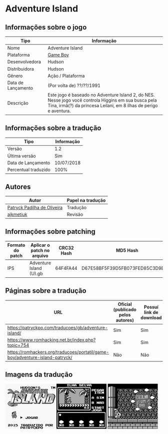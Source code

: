 # Adventure Island

## Informações sobre o jogo

| Tipo | Informação |
| ----------- | ----------- |
| Nome | Adventure Island |
| Plataforma | [Game Boy](../) |
| Desenvolvedora | Hudson |
| Distribuidora | Hudson |
| Gênero | Ação / Plataforma |
| Data de Lançamento | (Por volta de) ??/??/1991 |
| Descrição | Este jogo é baseado no Adventure Island 2, do NES\. Nesse jogo você controla Higgins em sua busca pela Tina, irmã\(?\) da princesa Leilani, em 8 ilhas de perigo e aventura\. |

## Informações sobre a tradução

| Tipo | Informação |
| ----------- | ----------- |
| Versão | 1\.2 |
| Última versão | Sim |
| Data de Lançamento | 10/07/2018 |
| Percentual traduzido | 100% |

## Autores

| Autor | Papel na tradução |
| ----------- | ----------- |
| [Patryck Padilha de Oliveira](../../../autores/patryck-padilha-de-oliveira/) | Tradução |
| [ajkmetiuk](../../../autores/ajkmetiuk/) | Revisão |

## Informações sobre patching

| Formato do patch | Aplicar o patch no arquivo | CRC32 Hash | MD5 Hash |
| ----------- | ----------- | ----------- | ----------- |
| IPS | Adventure Island \(U\)\.gb | 64F4FA44 | D67E58BF5F39D5FB073FED85C3D9BEDE |

## Páginas sobre a tradução

| URL | Oficial (publicado pelos autores) | Possuí link de download |
| ----------- | ----------- | ----------- |
| https://patryckpo.com/traducoes/gb/adventure-island/ | Sim | Sim |
| https://www.romhacking.net.br/index.php?topic=754 | Sim | Sim |
| https://romhackers.org/traducoes/portatil/game-boy/adventure-island-patryck/ | Não | Não |

## Imagens da tradução

![Imagem de exemplo da tradução 1](1.png)
![Imagem de exemplo da tradução 2](2.png)
![Imagem de exemplo da tradução 3](3.png)